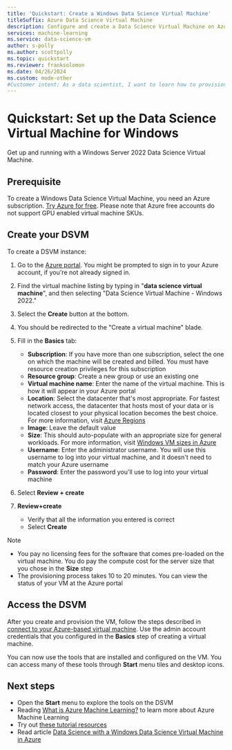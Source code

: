 ```yaml
---
title: 'Quickstart: Create a Windows Data Science Virtual Machine'
titleSuffix: Azure Data Science Virtual Machine
description: Configure and create a Data Science Virtual Machine on Azure for analytics and machine learning.
services: machine-learning
ms.service: data-science-vm
author: s-polly
ms.author: scottpolly
ms.topic: quickstart
ms.reviewer: franksolomon
ms.date: 04/26/2024
ms.custom: mode-other
#Customer intent: As a data scientist, I want to learn how to provision the Windows DSVM so that I can move my existing workflow to the cloud.
---
```


# Quickstart: Set up the Data Science Virtual Machine for Windows

Get up and running with a Windows Server 2022 Data Science Virtual Machine.

## Prerequisite

To create a Windows Data Science Virtual Machine, you need an Azure subscription. [Try Azure for free](https://azure.com/free).
Please note that Azure free accounts do not support GPU enabled virtual machine SKUs.

## Create your DSVM

To create a DSVM instance:

1. Go to the [Azure portal](https://portal.azure.com). You might be prompted to sign in to your Azure account, if you're not already signed in.
1. Find the virtual machine listing by typing in "**data science virtual machine**", and then selecting "Data Science Virtual Machine - Windows 2022."

1. Select the **Create** button at the bottom.

1. You should be redirected to the "Create a virtual machine" blade.

1. Fill in the **Basics** tab:
      * **Subscription**: If you have more than one subscription, select the one on which the machine will be created and billed. You must have resource creation privileges for this subscription
      * **Resource group**: Create a new group or use an existing one
      * **Virtual machine name**: Enter the name of the virtual machine. This is how it will appear in your Azure portal
      * **Location**: Select the datacenter that's most appropriate. For fastest network access, the datacenter that hosts most of your data or is located closest to your physical location becomes the best choice. For more information, visit [Azure Regions](https://azure.microsoft.com/global-infrastructure/regions/)
      * **Image**: Leave the default value
      * **Size**: This should auto-populate with an appropriate size for general workloads. For more information, visit [Windows VM sizes in Azure](../../virtual-machines/sizes.md)
      * **Username**: Enter the administrator username. You will use this username to log into your virtual machine, and it doesn't need to match your Azure username
      * **Password**: Enter the password you'll use to log into your virtual machine
1. Select **Review + create**
1. **Review+create**
   * Verify that all the information you entered is correct
   * Select **Create**

> [!NOTE]
> * You pay no licensing fees for the software that comes pre-loaded on the virtual machine. You do pay the compute cost for the server size that you chose in the **Size** step
> * The provisioning process takes 10 to 20 minutes. You can view the status of your VM at the Azure portal

## Access the DSVM

After you create and provision the VM, follow the steps described in [connect to your Azure-based virtual machine](../../marketplace/azure-vm-create-using-approved-base.md). Use the admin account credentials that you configured in the **Basics** step of creating a virtual machine.

You can now use the tools that are installed and configured on the VM. You can access many of these tools through **Start** menu tiles and desktop icons.

## Next steps

* Open the **Start** menu to explore the tools on the DSVM
* Reading [What is Azure Machine Learning?](../overview-what-is-azure-machine-learning.md) to learn more about Azure Machine Learning
* Try out [these tutorial resources](../index.yml)
* Read article [Data Science with a Windows Data Science Virtual Machine in Azure](./vm-do-ten-things.md)
